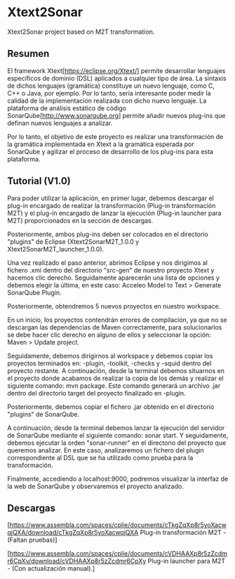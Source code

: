 # Xtext2Sonar
Xtext2Sonar project based on M2T transformation.

## Resumen 

El framework Xtext[https://eclipse.org/Xtext/] permite desarrollar lenguajes específicos de dominio (DSL) aplicados a cualquier tipo de área. La sintaxis de dichos lenguajes (gramática) constituye un nuevo lenguaje, como C, C++ o Java, por ejemplo. Por lo tanto, sería interesante poder medir la calidad de la implementación realizada con dicho nuevo lenguaje. La plataforma de análisis estático de código SonarQube[http://www.sonarqube.org] permite añadir nuevos plug-ins que definan nuevos lenguajes a analizar.

Por lo tanto, el objetivo de este proyecto es realizar una transformación de la gramática implementada en Xtext a la gramática esperada por SonarQube y agilizar el proceso de desarrollo de los plug-ins para esta plataforma.

## Tutorial (V1.0)

Para poder utilizar la aplicación, en primer lugar, debemos descargar el plug-in encargado de realizar la transformación (Plug-in transformación M2T) y el plug-in encargado de lanzar la ejecución (Plug-in launcher para M2T) proporcionados en la sección de descargas.

Posteriormente, ambos plug-ins deben ser colocados en el directorio "plugins" de Eclipse (Xtext2SonarM2T_1.0.0 y Xtext2SonarM2T_launcher_1.0.0).

Una vez realizado el paso anterior, abrimos Eclipse y nos dirigimos al fichero .xmi dentro del directorio "src-gen" de nuestro proyecto Xtext y hacemos clic derecho. Seguidamente aparecerán una lista de opciones y debemos elegir la última, en este caso:  Acceleo Model to Text > Generate SonarQube Plugin.

Posteriormente, obtendremos 5 nuevos proyectos en nuestro workspace.

En un inicio, los proyectos contendrán errores de compilación, ya que no se descargan las dependencias de Maven correctamente, para solucionarlos se debe hacer clic derecho en alguno de ellos y seleccionar la opción: Maven > Update project.

Seguidamente, debemos dirigirnos al workspace y debemos copiar los proyectos terminados en: -plugin, -toolkit, -checks y -squid dentro del proyecto restante.  A continuación, desde la terminal debemos situarnos en el proyecto donde acabamos de realizar la copia de los demás y realizar el siguiente comando: mvn package. Este comando generará un archivo .jar dentro del directorio target del proyecto finalizado en -plugin.

Posteriormente, debemos copiar el fichero .jar obtenido en el directorio "plugins" de SonarQube.

A continuación, desde la terminal debemos lanzar la ejecución del servidor de SonarQube mediante el siguiente comando: sonar start. Y seguidamente, debemos ejecutar la orden "sonar-runner" en el directorio del proyecto que queremos analizar. En este caso, analizaremos un fichero del plugin correspondiente al DSL que se ha utilizado como prueba para la transformación.

Finalmente, accediendo a localhost:9000, podremos visualizar la interfaz de la web de SonarQube y observaremos el proyecto analizado.

## Descargas


[https://www.assembla.com/spaces/cplie/documents/cTkgZqXp8r5yoXacwqjQXA/download/cTkgZqXp8r5yoXacwqjQXA Plug-in transformación M2T - (Faltan pruebas)]

[https://www.assembla.com/spaces/cplie/documents/cVDHAAXp8r5zZcdmr6CpXy/download/cVDHAAXp8r5zZcdmr6CpXy Plug-in launcher para M2T - (Con actualización manual).]
